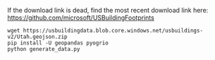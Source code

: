 If the download link is dead, find the most recent download link here: https://github.com/microsoft/USBuildingFootprints

```
wget https://usbuildingdata.blob.core.windows.net/usbuildings-v2/Utah.geojson.zip
pip install -U geopandas pyogrio
python generate_data.py
```
